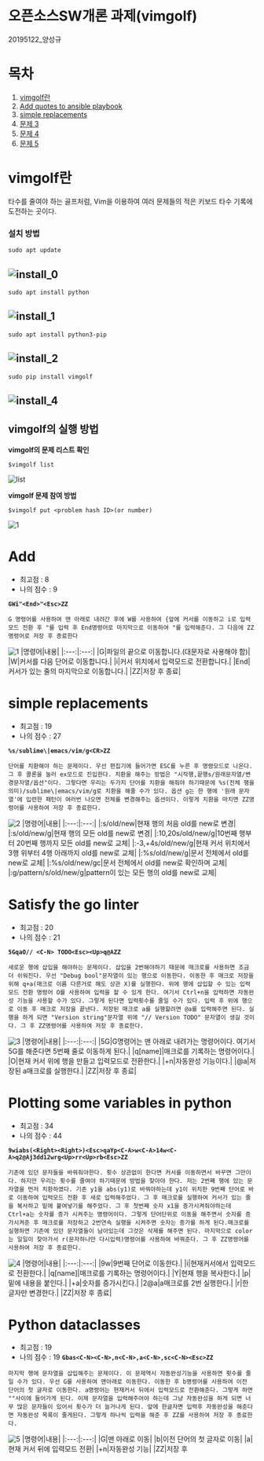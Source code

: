 # 오픈소스SW개론 과제(vimgolf)
20195122_양성규
# 목차
1. [vimgolf란](#vimgolf란)
2. [Add quotes to ansible playbook](#Add)
3. [simple replacements](#simplereplacements)
4. [문제 3](#awk)
5. [문제 4](#awk)
6. [문제 5](#awk)

# vimgolf란
타수를 줄여야 하는 골프처럼, Vim을 이용하여 여러 문제들의 적은 키보드 타수 기록에 도전하는 곳이다.
### 설치 방법
```sudo apt update```

![install_0](https://user-images.githubusercontent.com/94627358/144376833-752349c8-da35-4696-8539-91a2b8214feb.PNG)
---
```sudo apt install python```

![install_1](https://user-images.githubusercontent.com/94627358/144376837-d2a4f60a-eec1-47cc-b330-ba1cdf81ae2f.PNG)
---
```sudo apt install python3-pip```

![install_2](https://user-images.githubusercontent.com/94627358/144376839-ab2c38fa-73a7-460e-a1c8-bf47c4727b43.PNG)
---
```sudo pip install vimgolf```

![install_4](https://user-images.githubusercontent.com/94627358/144376840-84b9edf7-ea15-4bed-9717-e952b562574f.PNG)
---
## vimgolf의 실행 방법
**vimgolf의 문제 리스트 확인**

```$vimgolf list```

![list](https://user-images.githubusercontent.com/94627358/144377425-47186a1e-33c3-4dfc-b2a6-50f9ee758aa1.PNG)

**vimgolf 문제 참여 방법**

```$vimgolf put <problem hash ID>(or number)```

![1](https://user-images.githubusercontent.com/94627358/144378196-552d4c5a-231e-4aeb-ad47-75829ad59587.PNG)

# Add
- 최고점 : 8
- 나의 점수 : 9

**```GWi"<End>"<Esc>ZZ```**

```G 명령어를 사용하여 맨 아래로 내려간 후에 W를 사용하여 {앞에 커서를 이동하고 i로 입력모드 전환 후 "를 입력 후 End명령어로 마지막으로 이동하여 "를 입력해준다. 그 다음에 ZZ명령어로 저장 후 종료한다```

![1](https://user-images.githubusercontent.com/94627358/144412286-923167e5-b803-4c50-be14-03ccdda44f42.gif)
|명령어|내용|
|:---:|:---:|
|G|파일의 끝으로 이동합니다.(대문자로 사용해야 함)|
|W|커서를 다음 단어로 이동합니다.|
|i|커서 위치에서 입력모드로 전환합니다.|
|End|커서가 있는 줄의 마지막으로 이동합니다.|
|ZZ|저장 후 종료|

# simple replacements
- 최고점 : 19
- 나의 점수 : 27

**```%s/sublime\|emacs/vim/g<CR>ZZ```**

```단어를 치환해야 하는 문제이다. 우선 편집기에 들어가면 ESC를 누른 후 명령모드로 나온다.그 후 콜론을 눌러 ex모드로 진입한다. 치환을 해주는 방법은 "시작행,끝행s/원래문자열/변경문자열/옵션"이다. 그렇다면 우리는 두가지 단어를 치환을 해줘야 하기때문에 %s(전체 행을 의미)/sublime\|emacs/vim/g로 치환을 해줄 수가 있다. 옵션 g는 한 행에 '원래 문자열'에 입련한 패턴이 여러번 나오면 전체를 변경해주는 옵션이다. 이렇게 치환을 마치면 ZZ명령어를 사용하여 저장 후 종료한다.```

![2](https://user-images.githubusercontent.com/94627358/144409380-a9e2be21-bb29-45d5-8831-06e2b552ef7c.gif)
|명령어|내용|
|:---:|:---:|
|:s/old/new|현재 행의 처음 old를 new로 변경|
|:s/old/new/g|현재 행의 모든 old를 new로 변경|
|:10,20s/old/new/g|10번째 행부터 20번째 행까지 모든 old를 new로 교체|
|:-3,+4s/old/new/g|현재 커서 위치에서 3행 위부터 4행 아래까지 old를 new로 교체|
|:%s/old/new/g|문서 전체에서 old를 new로 교체|
|:%s/old/new/gc|문서 전체에서 old를 new로 확인하며 교체|
|:g/pattern/s/old/new/g|pattern이 있는 모든 행의 old를 new로 교체|

# Satisfy the go linter
- 최고점 : 20
- 나의 점수 : 21

**```5GqaO// <C-N> TODO<Esc><Up>q@AZZ```**

```새로운 행에 삽입을 해야하는 문제이다. 삽입을 2번해야하기 때문에 매크로를 사용하면 조금 더 쉬워진다. 우선 "Debug bool"문자열이 있는 행으로 이동한다. 이동한 후 매크로 저장을 위해 q+a(매크로 이름 다른거로 해도 상관 X)를 실행한다. 위에 행에 삽입할 수 있는 입력모드 전환 명령어 O를 사용하여 입력을 할 수 있게 한다. 여기서 Ctrl+n을 입력하면 자동완성 기능을 사용할 수가 있다. 그렇게 된다면 입력횟수를 줄일 수가 있다. 입력 후 위에 행으로 이동 후 매크로 저장을 끝낸다. 저장된 매크로 a를 실행할려면 @a를 입력해주면 된다. 실행을 하게 되면 "Version string"문자열 위에 "// Version TODO" 문자열이 생길 것이다. 그 후 ZZ명령어를 사용하여 저장 후 종료한다.```

![3](https://user-images.githubusercontent.com/94627358/144409399-11b4e4b1-0f25-49e8-992a-d61b18305288.gif)
|명령어|내용|
|:---:|:---:|
|5G|G명령어는 맨 아래로 내려가는 명령어이다. 여기서 5G를 해준다면 5번째 줄로 이동하게 된다.|
|q[name]|매크로를 기록하는 명령어이다.|
|O|현재 커서 위에 행을 만들고 입력모드로 전환한다.|
|<Ctrl>+n|자동완성 기능이다.|
|@a|저장된 a매크로를 실행한다.|
|ZZ|저장 후 종료|
  
# Plotting some variables in python
- 최고점 : 34
- 나의 점수 : 44
  
**```9wiabs(<Right><Right>)<Esc>qaYp<C-A>w<C-A>14w<C-A>q2@Aj3dd12wrg<Up>rr<Up>rb<Esc>ZZ```**

 ```기존에 있던 문자들을 바꿔줘야한다. 횟수 상관없이 한다면 커서를 이동하면서 바꾸면 그만이다. 하지만 우리는 횟수를 줄여야 하기때문에 방법을 찾아야 한다. 저는 2번째 행에 있는 문자열을 먼저 치환하였다. 기존 y1을 abs(y1)로 바꿔야하는데 y1이 위치한 9번째 단어로 바로 이동하여 입력모드 전환 후 새로 입력해주었다. 그 후 매크로를 실행하여 커서가 있는 줄을 복사하고 밑에 붙여넣기를 해주었다. 그 후 첫번째 숫자 x1을 증가시켜줘야하는데 Ctrl+a는 숫자를 증가 시켜주는 명령어이다. 그렇게 단어단위로 이동을 해주면서 숫자를 증가시켜준 후 매크로를 저장하고 2번연속 실행을 시켜주면 숫자는 증가를 하게 된다.매크로를 실행하면 기존에 있던 문자열들이 남아있는데 그것은 삭제를 해주면 된다. 마지막으로 color는 일일이 찾아가서 r(문자하나만 다시입력)명령어를 사용하여 바꿔준다. 그 후 ZZ명령어를 사용하여 저장 후 종료한다.```
  
![4](https://user-images.githubusercontent.com/94627358/144409415-296709fa-4195-41c1-8ab8-9aad173e338b.gif)
|명령어|내용|
|:---:|:---:|
|9w|9번째 단어로 이동한다.|
|i|현재커서에서 입력모드로 전환한다.|
|q[name]|매크로를 기록하는 명령어이다.|
|Y|현재 행을 복사한다.|
|p|밑에 내용을 붙인다.|
|<Ctrl>+a|숫자를 증가시킨다.|
|2@a|a매크로를 2번 실행한다.|
|r|한 글자만 변경한다.|
|ZZ|저장 후 종료|
  
# Python dataclasses
- 최고점 : 19
- 나의 점수 : 19
**```Gbas<C-N><C-N>,n<C-N>,a<C-N>,sc<C-N><Esc>ZZ```**

```마지막 행에 문자열을 삽입해주는 문제이다. 이 문제역시 자동완성기능을 사용하면 횟수를 줄일 수가 있다. 우선 G를 사용하여 맨아래로 이동한다. 이동한 후 b명령어를 사용하여 이전 단어의 첫 글자로 이동한다. a명령어는 현재커서 뒤에서 입력모드로 전환해준다. 그렇게 하면 ""사이에 들어가게 된다. 이제 문자열을 입력해주어야 하는데 그냥 자동완성을 하게 되면 너무 많은 문자들이 있어서 횟수가 더 늘거나게 된다. 앞에 한글자면 입력후 자동완성을 해준다면 자동완성 목록이 줄게된다. 그렇게 하나씩 입력을 해준 후 ZZ를 사용하여 저장 후 종료한다.```
  
![5](https://user-images.githubusercontent.com/94627358/144409462-890ee5ac-afb1-45bc-869c-98c4ed631c5b.gif)
|명령어|내용|
|:---:|:---:|
|G|맨 아래로 이동|
|b|이전 단어의 첫 글자로 이동|
|a|현재 커서 뒤에 입력모드 전환|
|<Ctrl>+n|자동완성 기능|
|ZZ|저장 후 
